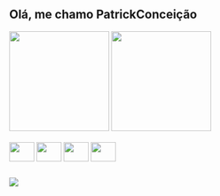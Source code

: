 ## Olá, me chamo PatrickConceição
<div>
<img height="180em" src="https://github-readme-stats.vercel.app/api?username=patrickconceicaosilva&theme=blueberry&show_icons=true&hide_border=true&count_private=true" />
<img height="180em" src="https://github-readme-stats.vercel.app/api/top-langs/?username=patrickconceicaosilva&theme=blueberry&show_icons=true&hide_border=true&layout=compact" />
</div>

<div style="display: inline_block"><br>
  <img align="center" width="45" height="35" src="https://cdn.jsdelivr.net/gh/devicons/devicon@latest/icons/html5/html5-original.svg" />
  <img align="center" width="45" height="35" src="https://cdn.jsdelivr.net/gh/devicons/devicon@latest/icons/css3/css3-original.svg" />
  <img align="center" width="45" height="35" src="https://cdn.jsdelivr.net/gh/devicons/devicon@latest/icons/javascript/javascript-original.svg" />
  <img align="center" width="45" height="35" src="https://cdn.jsdelivr.net/gh/devicons/devicon@latest/icons/javascript/javascript-original.svg](https://raw.githubusercontent.com/devicons/devicon/6910f0503efdd315c8f9b858234310c06e04d9c0/icons/python/python-original.svg" />
</div>

##

<div>
  <a href="https://instagram.com/patrickconceicao_1"><img src="https://img.shields.io/badge/Instagram-E4405F?style=for-the-badge&logo=instagram&logoColor=white" /></a>
</div>
